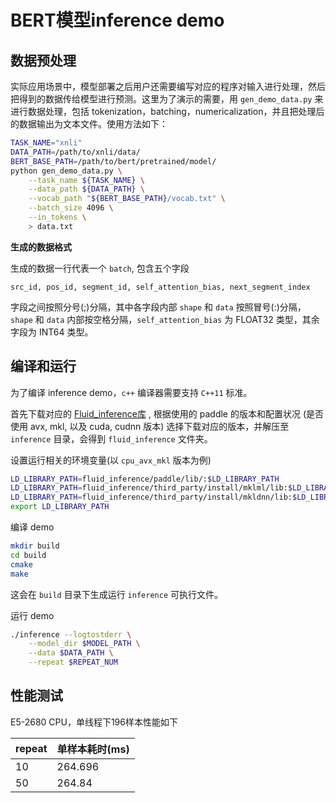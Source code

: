 # BERT模型inference demo

## 数据预处理
实际应用场景中，模型部署之后用户还需要编写对应的程序对输入进行处理，然后把得到的数据传给模型进行预测。这里为了演示的需要，用 `gen_demo_data.py` 来进行数据处理，包括 tokenization，batching，numericalization，并且把处理后的数据输出为文本文件。使用方法如下：

``` bash
TASK_NAME="xnli"
DATA_PATH=/path/to/xnli/data/
BERT_BASE_PATH=/path/to/bert/pretrained/model/
python gen_demo_data.py \
    --task_name ${TASK_NAME} \
    --data_path ${DATA_PATH} \
    --vocab_path "${BERT_BASE_PATH}/vocab.txt" \
    --batch_size 4096 \
    --in_tokens \
    > data.txt
```

**生成的数据格式**

生成的数据一行代表一个 `batch`, 包含五个字段

```text
src_id, pos_id, segment_id, self_attention_bias, next_segment_index
```

字段之间按照分号(;)分隔，其中各字段内部 `shape` 和 `data` 按照冒号(:)分隔，`shape` 和 `data` 内部按空格分隔，`self_attention_bias` 为 FLOAT32 类型，其余字段为 INT64 类型。

## 编译和运行

为了编译 inference demo，`c++` 编译器需要支持 `C++11` 标准。

首先下载对应的 [Fluid_inference库](http://paddlepaddle.org/documentation/docs/zh/1.2/advanced_usage/deploy/inference/build_and_install_lib_cn.html) , 根据使用的 paddle 的版本和配置状况 (是否使用 avx, mkl, 以及 cuda, cudnn 版本) 选择下载对应的版本，并解压至 `inference` 目录，会得到 `fluid_inference` 文件夹。

设置运行相关的环境变量(以 `cpu_avx_mkl` 版本为例)

``` bash
LD_LIBRARY_PATH=fluid_inference/paddle/lib/:$LD_LIBRARY_PATH
LD_LIBRARY_PATH=fluid_inference/third_party/install/mklml/lib:$LD_LIBRARY_PATH
LD_LIBRARY_PATH=fluid_inference/third_party/install/mkldnn/lib:$LD_LIBRARY_PATH
export LD_LIBRARY_PATH
```

编译 demo

``` bash
mkdir build
cd build
cmake
make
```

这会在 `build` 目录下生成运行 `inference` 可执行文件。

运行 demo

```bash
./inference --logtostderr \
    --model_dir $MODEL_PATH \
    --data $DATA_PATH \
    --repeat $REPEAT_NUM
```

## 性能测试

E5-2680 CPU，单线程下196样本性能如下

| repeat | 单样本耗时(ms) |
| -----  | -----          |
| 10     | 264.696        |
| 50     | 264.84         |
